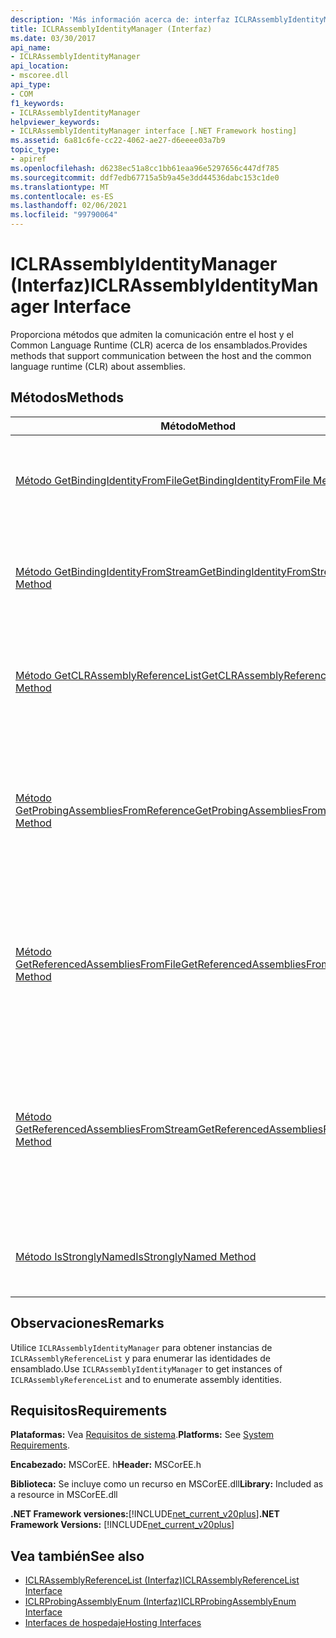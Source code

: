 ```yaml
---
description: 'Más información acerca de: interfaz ICLRAssemblyIdentityManager'
title: ICLRAssemblyIdentityManager (Interfaz)
ms.date: 03/30/2017
api_name:
- ICLRAssemblyIdentityManager
api_location:
- mscoree.dll
api_type:
- COM
f1_keywords:
- ICLRAssemblyIdentityManager
helpviewer_keywords:
- ICLRAssemblyIdentityManager interface [.NET Framework hosting]
ms.assetid: 6a81c6fe-cc22-4062-ae27-d6eeee03a7b9
topic_type:
- apiref
ms.openlocfilehash: d6238ec51a8cc1bb61eaa96e5297656c447df785
ms.sourcegitcommit: ddf7edb67715a5b9a45e3dd44536dabc153c1de0
ms.translationtype: MT
ms.contentlocale: es-ES
ms.lasthandoff: 02/06/2021
ms.locfileid: "99790064"
---
```

# <a name="iclrassemblyidentitymanager-interface"></a><span data-ttu-id="0293d-103">ICLRAssemblyIdentityManager (Interfaz)</span><span class="sxs-lookup"><span data-stu-id="0293d-103">ICLRAssemblyIdentityManager Interface</span></span>

<span data-ttu-id="0293d-104">Proporciona métodos que admiten la comunicación entre el host y el Common Language Runtime (CLR) acerca de los ensamblados.</span><span class="sxs-lookup"><span data-stu-id="0293d-104">Provides methods that support communication between the host and the common language runtime (CLR) about assemblies.</span></span>  
  
## <a name="methods"></a><span data-ttu-id="0293d-105">Métodos</span><span class="sxs-lookup"><span data-stu-id="0293d-105">Methods</span></span>  
  
|<span data-ttu-id="0293d-106">Método</span><span class="sxs-lookup"><span data-stu-id="0293d-106">Method</span></span>|<span data-ttu-id="0293d-107">Descripción</span><span class="sxs-lookup"><span data-stu-id="0293d-107">Description</span></span>|  
|------------|-----------------|  
|[<span data-ttu-id="0293d-108">Método GetBindingIdentityFromFile</span><span class="sxs-lookup"><span data-stu-id="0293d-108">GetBindingIdentityFromFile Method</span></span>](iclrassemblyidentitymanager-getbindingidentityfromfile-method.md)|<span data-ttu-id="0293d-109">Obtiene los datos de enlace de identidad del ensamblado en la ruta de acceso de archivo especificada.</span><span class="sxs-lookup"><span data-stu-id="0293d-109">Gets the assembly identity binding data for the assembly at the specified file path.</span></span>|  
|[<span data-ttu-id="0293d-110">Método GetBindingIdentityFromStream</span><span class="sxs-lookup"><span data-stu-id="0293d-110">GetBindingIdentityFromStream Method</span></span>](iclrassemblyidentitymanager-getbindingidentityfromstream-method.md)|<span data-ttu-id="0293d-111">Obtiene los datos de identidad del ensamblado canónico para el ensamblado en la secuencia especificada.</span><span class="sxs-lookup"><span data-stu-id="0293d-111">Gets the canonical assembly identity data for the assembly in the specified stream.</span></span>|  
|[<span data-ttu-id="0293d-112">Método GetCLRAssemblyReferenceList</span><span class="sxs-lookup"><span data-stu-id="0293d-112">GetCLRAssemblyReferenceList Method</span></span>](iclrassemblyidentitymanager-getclrassemblyreferencelist-method.md)|<span data-ttu-id="0293d-113">Obtiene una instancia de [ICLRAssemblyReferenceList](iclrassemblyreferencelist-interface.md) de la lista proporcionada de identidades de ensamblado parciales.</span><span class="sxs-lookup"><span data-stu-id="0293d-113">Gets an [ICLRAssemblyReferenceList](iclrassemblyreferencelist-interface.md) instance from the supplied list of partial assembly identities.</span></span>|  
|[<span data-ttu-id="0293d-114">Método GetProbingAssembliesFromReference</span><span class="sxs-lookup"><span data-stu-id="0293d-114">GetProbingAssembliesFromReference Method</span></span>](iclrassemblyidentitymanager-getprobingassembliesfromreference-method.md)|<span data-ttu-id="0293d-115">Obtiene un enumerador [ICLRProbingAssemblyEnum](iclrprobingassemblyenum-interface.md) para las identidades de ensamblado a las que hace referencia el ensamblado con la identidad especificada.</span><span class="sxs-lookup"><span data-stu-id="0293d-115">Gets an [ICLRProbingAssemblyEnum](iclrprobingassemblyenum-interface.md) enumerator for the assembly identities referenced by the assembly with the specified identity.</span></span>|  
|[<span data-ttu-id="0293d-116">Método GetReferencedAssembliesFromFile</span><span class="sxs-lookup"><span data-stu-id="0293d-116">GetReferencedAssembliesFromFile Method</span></span>](iclrassemblyidentitymanager-getreferencedassembliesfromfile-method.md)|<span data-ttu-id="0293d-117">Obtiene una instancia de [ICLRReferenceAssemblyEnum](iclrreferenceassemblyenum-interface.md) que contiene una lista de ensamblados a los que hace referencia el ensamblado en la ruta de acceso de archivo especificada.</span><span class="sxs-lookup"><span data-stu-id="0293d-117">Gets an [ICLRReferenceAssemblyEnum](iclrreferenceassemblyenum-interface.md) instance that contains a list of assemblies referenced by the assembly at the specified file path.</span></span>|  
|[<span data-ttu-id="0293d-118">Método GetReferencedAssembliesFromStream</span><span class="sxs-lookup"><span data-stu-id="0293d-118">GetReferencedAssembliesFromStream Method</span></span>](iclrassemblyidentitymanager-getreferencedassembliesfromstream-method.md)|<span data-ttu-id="0293d-119">Obtiene un puntero a un `ICLRReferenceAssemblyEnum` objeto que contiene datos de identidad de ensamblado para los ensamblados a los que hace referencia el ensamblado en la secuencia especificada.</span><span class="sxs-lookup"><span data-stu-id="0293d-119">Gets a pointer to an `ICLRReferenceAssemblyEnum` object that contains assembly identity data for the assemblies referenced by the assembly in the specified stream.</span></span>|  
|[<span data-ttu-id="0293d-120">Método IsStronglyNamed</span><span class="sxs-lookup"><span data-stu-id="0293d-120">IsStronglyNamed Method</span></span>](iclrassemblyidentitymanager-isstronglynamed-method.md)|<span data-ttu-id="0293d-121">Obtiene un valor que indica si el ensamblado especificado tiene un nombre seguro.</span><span class="sxs-lookup"><span data-stu-id="0293d-121">Gets a value that indicates whether the specified assembly is strongly named.</span></span>|  
  
## <a name="remarks"></a><span data-ttu-id="0293d-122">Observaciones</span><span class="sxs-lookup"><span data-stu-id="0293d-122">Remarks</span></span>  

 <span data-ttu-id="0293d-123">Utilice `ICLRAssemblyIdentityManager` para obtener instancias de `ICLRAssemblyReferenceList` y para enumerar las identidades de ensamblado.</span><span class="sxs-lookup"><span data-stu-id="0293d-123">Use `ICLRAssemblyIdentityManager` to get instances of `ICLRAssemblyReferenceList` and to enumerate assembly identities.</span></span>  
  
## <a name="requirements"></a><span data-ttu-id="0293d-124">Requisitos</span><span class="sxs-lookup"><span data-stu-id="0293d-124">Requirements</span></span>  

 <span data-ttu-id="0293d-125">**Plataformas:** Vea [Requisitos de sistema](../../get-started/system-requirements.md).</span><span class="sxs-lookup"><span data-stu-id="0293d-125">**Platforms:** See [System Requirements](../../get-started/system-requirements.md).</span></span>  
  
 <span data-ttu-id="0293d-126">**Encabezado:** MSCorEE. h</span><span class="sxs-lookup"><span data-stu-id="0293d-126">**Header:** MSCorEE.h</span></span>  
  
 <span data-ttu-id="0293d-127">**Biblioteca:** Se incluye como un recurso en MSCorEE.dll</span><span class="sxs-lookup"><span data-stu-id="0293d-127">**Library:** Included as a resource in MSCorEE.dll</span></span>  
  
 <span data-ttu-id="0293d-128">**.NET Framework versiones:**[!INCLUDE[net_current_v20plus](../../../../includes/net-current-v20plus-md.md)]</span><span class="sxs-lookup"><span data-stu-id="0293d-128">**.NET Framework Versions:** [!INCLUDE[net_current_v20plus](../../../../includes/net-current-v20plus-md.md)]</span></span>  
  
## <a name="see-also"></a><span data-ttu-id="0293d-129">Vea también</span><span class="sxs-lookup"><span data-stu-id="0293d-129">See also</span></span>

- [<span data-ttu-id="0293d-130">ICLRAssemblyReferenceList (Interfaz)</span><span class="sxs-lookup"><span data-stu-id="0293d-130">ICLRAssemblyReferenceList Interface</span></span>](iclrassemblyreferencelist-interface.md)
- [<span data-ttu-id="0293d-131">ICLRProbingAssemblyEnum (Interfaz)</span><span class="sxs-lookup"><span data-stu-id="0293d-131">ICLRProbingAssemblyEnum Interface</span></span>](iclrprobingassemblyenum-interface.md)
- [<span data-ttu-id="0293d-132">Interfaces de hospedaje</span><span class="sxs-lookup"><span data-stu-id="0293d-132">Hosting Interfaces</span></span>](hosting-interfaces.md)
